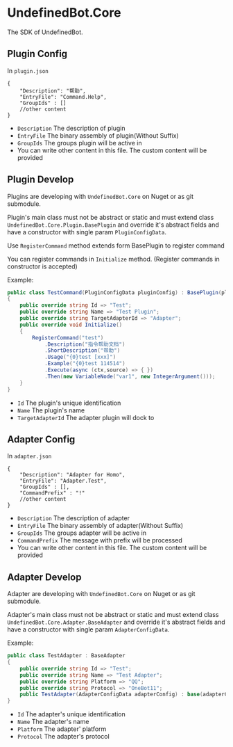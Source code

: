 ﻿# UndefinedBot.Core

The SDK of UndefinedBot.

## Plugin Config

In `plugin.json`

```json5
{
    "Description": "帮助",
    "EntryFile": "Command.Help",
    "GroupIds" : []
    //other content
}
```

- `Description` The description of plugin
- `EntryFile` The binary assembly of plugin(Without Suffix)
- `GroupIds` The groups plugin will be active in
- You can write other content in this file. The custom content will be provided

## Plugin Develop

Plugins are developing with `UndefinedBot.Core` on Nuget or as git submodule.

Plugin's main class must not be abstract or static and must extend class `UndefinedBot.Core.Plugin.BasePlugin` and
override it's abstract fields and have a constructor with single param `PluginConfigData`.

Use `RegisterCommand` method extends form BasePlugin to register command

You can register commands in `Initialize` method. (Register commands in constructor is accepted)

Example:

```csharp
public class TestCommand(PluginConfigData pluginConfig) : BasePlugin(pluginConfig)
{
    public override string Id => "Test";
    public override string Name => "Test Plugin";
    public override string TargetAdapterId => "Adapter";
    public override void Initialize()
    {
        RegisterCommand("test")
            .Description("指令帮助文档")
            .ShortDescription("帮助")
            .Usage("{0}test [xxx]")
            .Example("{0}test 114514")
            .Execute(async (ctx,source) => { })
            .Then(new VariableNode("var1", new IntegerArgument()));
    }
}
```

- `Id` The plugin's unique identification
- `Name` The plugin's name
- `TargetAdapterId` The adapter plugin will dock to

## Adapter Config

In `adapter.json`

```json5
{
    "Description": "Adapter for Homo",
    "EntryFile": "Adapter.Test",
    "GroupIds" : [],
    "CommandPrefix" : "!"
    //other content
}
```

- `Description` The description of adapter
- `EntryFile` The binary assembly of adapter(Without Suffix)
- `GroupIds` The groups adapter will be active in
- `CommandPrefix` The message with prefix will be processed
- You can write other content in this file. The custom content will be provided

## Adapter Develop

Adapter are developing with `UndefinedBot.Core` on Nuget or as git submodule.

Adapter's main class must not be abstract or static and must extend class `UndefinedBot.Core.Adapter.BaseAdapter` and
override it's abstract fields and have a constructor with single param `AdapterConfigData`.

Example:

```csharp
public class TestAdapter : BaseAdapter
{
    public override string Id => "Test";
    public override string Name => "Test Adapter";
    public override string Platform => "QQ";
    public override string Protocol => "OneBot11";
    public TestAdapter(AdapterConfigData adapterConfig) : base(adapterConfig)
}
```

- `Id` The adapter's unique identification
- `Name` The adapter's name
- `Platform` The adapter' platform
- `Protocol` The adapter's protocol
